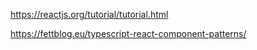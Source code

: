
https://reactjs.org/tutorial/tutorial.html

https://fettblog.eu/typescript-react-component-patterns/
